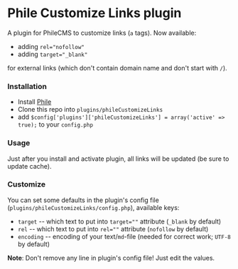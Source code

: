 # Phile Customize Links plugin

A plugin for PhileCMS to customize links (`a` tags).
Now available:

 * adding `rel="nofollow"`
 * adding `target="_blank"`

for external links (which don't contain domain name and don't start with `/`).

### Installation

* Install [Phile](https://github.com/PhileCMS/Phile)
* Clone this repo into `plugins/phileCustomizeLinks`
* add `$config['plugins']['phileCustomizeLinks'] = array('active' => true);` to your `config.php`

### Usage

Just after you install and activate plugin, all links will be updated (be sure to update cache).

### Customize
You can set some defaults in the plugin's config file (`plugins/phileCustomizeLinks/config.php`),
available keys:

 * `target` -- which text to put into `target=""` attribute (`_blank` by default)
 * `rel` -- which text to put into `rel=""` attribute (`nofollow` by default)
 * `encoding` -- encoding of your text/`md`-file (needed for correct work; `UTF-8` by default)

**Note**: Don't remove any line in plugin's config file! Just edit the values.
